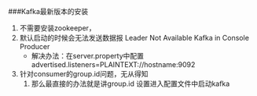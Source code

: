 ###Kafka最新版本的安装
1. 不需要安装zookeeper，
2. 默认启动的时候会无法发送数据报  Leader Not Available Kafka in Console Producer
	* 解决办法：在server.property中配置advertised.listeners=PLAINTEXT://hostname:9092
3. 针对consumer的group.id问题，无从得知
	1. 那么最直接的办法就是讲group.id 设置进入配置文件中启动kafka